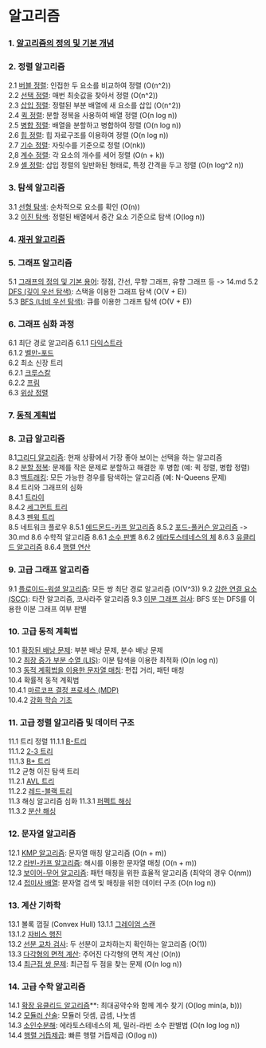 # 알고리즘

### 1. [알고리즘의 정의 및 기본 개념](./01.md)

### 2. 정렬 알고리즘
2.1 [버블 정렬](./02.md): 인접한 두 요소를 비교하여 정렬 (O(n^2))  
2.2 [선택 정렬](./03.md): 매번 최솟값을 찾아서 정렬 (O(n^2))  
2.3 [삽입 정렬](./04.md): 정렬된 부분 배열에 새 요소를 삽입 (O(n^2))  
2.4 [퀵 정렬](./05.md): 분할 정복을 사용하여 배열 정렬 (O(n log n))  
2.5 [병합 정렬](./06.md): 배열을 분할하고 병합하여 정렬 (O(n log n))  
2.6 [힙 정렬](./07.md): 힙 자료구조를 이용하여 정렬 (O(n log n))  
2.7 [기수 정렬](./08.md): 자릿수를 기준으로 정렬 (O(nk))  
2,8 [계수 정렬](./09.md): 각 요소의 개수를 세어 정렬 (O(n + k))  
2.9 [셸 정렬](./10.md): 삽입 정렬의 일반화된 형태로, 특정 간격을 두고 정렬 (O(n log^2 n))  

### 3. 탐색 알고리즘
3.1 [선형 탐색](./11.md): 순차적으로 요소를 확인 (O(n))  
3.2 [이진 탐색](./12.md): 정렬된 배열에서 중간 요소 기준으로 탐색 (O(log n))  

### 4. [재귀 알고리즘](./13.md)  

### 5. 그래프 알고리즘
5.1 [그래프의 정의 및 기본 용어](): 정점, 간선, 무향 그래프, 유향 그래프 등  -> 14.md
5.2 [DFS (깊이 우선 탐색)](./15.md): 스택을 이용한 그래프 탐색 (O(V + E))  
5.3 [BFS (너비 우선 탐색)](./16.md): 큐를 이용한 그래프 탐색 (O(V + E))  


### 6. 그래프 심화 과정
6.1 최단 경로 알고리즘
6.1.1 [다익스트라](./17.md)  
6.1.2 [벨만-포드](./18.md)  
6.2 최소 신장 트리  
6.2.1 [크루스칼](./19.md)  
6.2.2 [프림](./20.md)  
6.3 [위상 정렬](./21.md)  

### 7. [동적 계획법](./22.md)  

### 8. 고급 알고리즘
8.1[그리디 알고리즘](./23.md): 현재 상황에서 가장 좋아 보이는 선택을 하는 알고리즘   
8.2 [분할 정복](./24.md): 문제를 작은 문제로 분할하고 해결한 후 병합 (예: 퀵 정렬, 병합 정렬)  
8.3 [백트래킹](./25.md): 모든 가능한 경우를 탐색하는 알고리즘 (예: N-Queens 문제)  
8.4 트리와 그래프의 심화  
8.4.1 [트라이](./26.md)  
8.4.2 [세그먼트 트리](./27.md)  
8.4.3 [펜윅 트리](./28.md)  
8.5 네트워크 플로우
8.5.1 [에드몬드-카프 알고리즘](./29.md)
8.5.2 [포드-풀커슨 알고리즘]() -> 30.md
8.6 수학적 알고리즘
8.6.1 [소수 판별](./31.md)
8.6.2 [에라토스테네스의 체](./32.md)
8.6.3 [유클리드 알고리즘](./33.md)
8.6.4 [행렬 연산](./34.md)

### 9. 고급 그래프 알고리즘
9.1 [플로이드-워셜 알고리즘](./35.md): 모든 쌍 최단 경로 알고리즘 (O(V^3))
9.2 [강한 연결 요소 (SCC)](./36.md): 타잔 알고리즘, 코사라주 알고리즘
9.3 [이분 그래프 검사](./37.md): BFS 또는 DFS를 이용한 이분 그래프 여부 판별

### 10. 고급 동적 계획법 
10.1 [확장된 배낭 문제](./38.md): 부분 배낭 문제, 분수 배낭 문제  
10.2 [최장 증가 부분 수열 (LIS)](./39.md): 이분 탐색을 이용한 최적화 (O(n log n))  
10.3 [동적 계획법을 이용한 문자열 매칭](./40.md): 편집 거리, 패턴 매칭  
10.4 확률적 동적 계획법  
10.4.1 [마르코프 결정 프로세스 (MDP)](./41.md)  
10.4.2 [강화 학습 기초](./42.md)  


### 11. 고급 정렬 알고리즘 및 데이터 구조
11.1 트리 정렬
11.1.1 [B-트리](./43.md)  
11.1.2 [2-3 트리](./44.md)  
11.1.3 [B+ 트리](./45.md)  
11.2 균형 이진 탐색 트리  
11.2.1 [AVL 트리](./46.md)  
11.2.2 [레드-블랙 트리](./47.md)  
11.3 해싱 알고리즘 심화
11.3.1 [퍼펙트 해싱](./48.md)  
11.3.2 [분산 해싱](./49.md)  


### 12. 문자열 알고리즘
12.1 [KMP 알고리즘](./50.md): 문자열 매칭 알고리즘 (O(n + m))  
12.2 [라빈-카프 알고리즘](./51.md): 해시를 이용한 문자열 매칭 (O(n + m))  
12.3 [보이어-무어 알고리즘](./52.md): 패턴 매칭을 위한 효율적 알고리즘 (최악의 경우 O(nm))  
12.4 [접미사 배열](./53.md): 문자열 검색 및 매칭을 위한 데이터 구조 (O(n log n))  


### 13. 계산 기하학
13.1 볼록 껍질 (Convex Hull)
13.1.1 [그레이엄 스캔](./54.md)  
13.1.2 [자비스 행진](./55.md)  
13.2 [선분 교차 검사](./56.md): 두 선분이 교차하는지 확인하는 알고리즘 (O(1))  
13.3 [다각형의 면적 계산](./57.md): 주어진 다각형의 면적 계산 (O(n))  
13.4 [최근접 쌍 문제](./58.md): 최근접 두 점을 찾는 문제 (O(n log n))  


### 14. 고급 수학 알고리즘
14.1 [확장 유클리드 알고리즘](./59.md)**: 최대공약수와 함께 계수 찾기 (O(log min(a, b)))  
14.2 [모듈러 산술](./60.md): 모듈러 덧셈, 곱셈, 나눗셈  
14.3 [소인수분해](./61.md): 에라토스테네스의 체, 밀러-라빈 소수 판별법 (O(n log log n))  
14.4 [행렬 거듭제곱](./62.md): 빠른 행렬 거듭제곱 (O(log n))  


